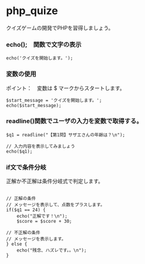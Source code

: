 # php_quize
クイズゲームの開発でPHPを習得しましょう。

### echo();　関数で文字の表示

```quize.php
echo('クイズを開始します。');
```

### 変数の使用
ポイント：　変数は $ マークからスタートします。

```quize.php
$start_message = 'クイズを開始します。';
echo($start_message);
```

### readline()関数でユーザの入力を変数で取得する。
```quize.php
$q1 = readline("【第1問】サザエさんの年齢は？\n");

// 入力内容を表示してみましょう
echo($q1);
```


### if文で条件分岐
正解か不正解は条件分岐式で判定します。

```quize.php

// 正解の条件
// メッセージを表示して、点数をプラスします。
if($q1 == 24) {
    echo("正解です！\n");
    $score = $score + 30;

// 不正解の条件
// メッセージを表示します。
} else {
    echo("残念、ハズレです。。\n");
}
```
